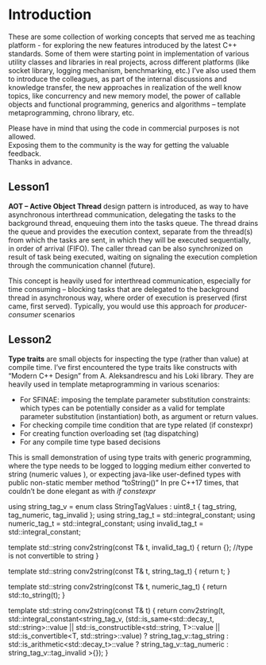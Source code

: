 # Introduction

These are some collection of working concepts that served me as 
teaching platform - for exploring the new features introduced by the latest C++ standards.
Some of them were starting point in implementation of various utility 
classes and libraries in real projects, across different platforms (like socket library, logging mechanism, benchmarking, etc.)
I’ve also used them to introduce the colleagues, as part of the internal discussions and knowledge transfer, the new approaches 
in realization of the well know topics, like concurrency and new memory model, the power of callable objects and 
functional programming, generics and algorithms – template metaprogramming, chrono library, etc.

Please have in mind that using the code in commercial purposes is not allowed.  
Exposing them to the community is the way for getting the valuable feedback.  
Thanks in advance.  


## Lesson1

<b>AOT – Active Object Thread</b> design pattern is introduced, as way to have asynchronous interthread communication, 
delegating the tasks to the background thread, enqueuing them into the tasks queue.
The thread drains the queue and provides the execution context, separate from the thread(s) from which 
the tasks are sent, in which they will be executed sequentially, in order of arrival (FIFO).
The caller thread can be also synchronized on result of task being executed, waiting on signaling the execution completion 
through the communication channel (future).

This concept is heavily used for interthread communication, especially for time consuming – blocking tasks that 
are delegated to the background thread in asynchronous way, where order of execution is preserved (first came, first served).
Typically, you would use this approach for <i>producer-consumer</i> scenarios


## Lesson2
<b>Type traits</b> are small objects for inspecting the type (rather than value) at compile time.
I’ve first encountered the type traits like constructs with “Modern C++ Design” from A. Aleksandrescu and his Loki library.
They are heavily used in template metaprogramming in various scenarios:
-	For SFINAE: imposing the template parameter substitution constraints: which types can be potentially consider as a valid for template parameter substitution (instantiation) both, as argument or return values.
-	For checking compile time condition that are type related (if constexpr)
-	For creating function overloading set (tag dispatching)
-	For any compile time type based decisions

This is small demonstration of using type traits with generic programming, where the type needs to be logged to logging medium
either converted to string (numeric values ), or expecting java-like user-defined types with public non-static member method “toString()”
In pre C++17 times, that couldn’t be done elegant as with <i>if constexpr</i>
<div>
using string_tag_v = enum class StringTagValues : uint8_t
{
        tag_string,
        tag_numeric,
        tag_invalid
};
using string_tag_t = std::integral_constant<string_tag_v , string_tag_v::tag_string>;
using numeric_tag_t = std::integral_constant<string_tag_v , string_tag_v::tag_numeric>;
using invalid_tag_t = std::integral_constant<string_tag_v , string_tag_v::tag_invalid>;
 
 
template <typename T>
std::string conv2string(const T& t, invalid_tag_t)
{
    return {}; //type is not convertible to string
}
 
template <typename T>
std::string conv2string(const T& t, string_tag_t)
{
    return t;
}
 
template <typename T>
std::string conv2string(const T& t, numeric_tag_t)
{
    return std::to_string(t);
}
 
 
template <typename T>
std::string conv2string(const T& t)
{
    return conv2string(t,
            std::integral_constant<string_tag_v,
                    (std::is_same<std::decay_t<T>, std::string>::value ||
                     std::is_constructible<std::string, T>::value ||
                     std::is_convertible<T, std::string>::value) ? string_tag_v::tag_string :
                     std::is_arithmetic<std::decay_t<T>>::value ? string_tag_v::tag_numeric : string_tag_v::tag_invalid
                >{});
}

</div>
   

